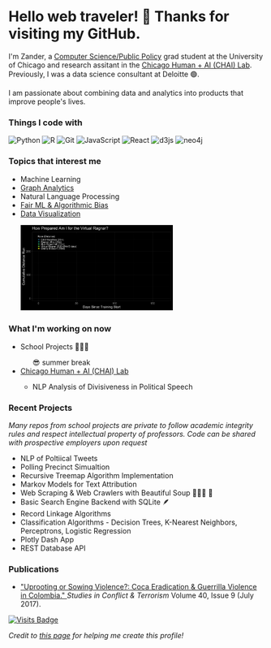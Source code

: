 <h1> Hello web traveler! 🚀 Thanks for visiting my GitHub.</h1>
  
<p>
 I'm Zander, a <a href = 'https://capp.uchicago.edu/'>Computer Science/Public Policy<a> grad student at the University of Chicago and research assitant in the <a href='https://chicagohai.github.io/'>Chicago Human + AI (CHAI) Lab</a>. Previously, I was a data science consultant at Deloitte 🟢.

I am passionate about combining data and analytics into products that improve people's lives.
</p>
<h3>Things I code with</h3>
<p>
  <img alt="Python" src = "https://img.shields.io/badge/-Python-3776AB?logo=python&logoColor=white&style=for-the-badge" />
  <img alt ="R" src = "https://img.shields.io/badge/-R-276DC3?logo=r&logoColor=white&style=for-the-badge&logoWidth=30" />
  <img alt="Git" src = "https://img.shields.io/badge/-Git-F05032?logo=git&logoColor=white&style=for-the-badge" />
  <img alt="JavaScript" src = "https://img.shields.io/badge/-JavaScript-F7DF1E?logo=javascript&logoColor=white&style=for-the-badge" />
  <img alt="React" src="https://img.shields.io/badge/-React-61DAFB?logo=react&logoColor=white&style=for-the-badge" />
  <img alt="d3js" src="https://img.shields.io/badge/-D3.js-F9A03C?logo=d3.js&logoColor=white&style=for-the-badge" />
  <img alt="neo4j" src = "https://img.shields.io/badge/-Neo4j-008CC1?logo=neo4j&logoColor=white&style=for-the-badge" />
</p>
  
<h3>Topics that interest me</h3>
<ul>
  <li>Machine Learning</li>
  <li>
    <a href = "https://github.com/zmwm37/aoty"> Graph Analytics</a>
  </li>
  <li>Natural Language Processing</li>
  <li> 
    <a href = "https://github.com/zmwm37/fair-ml">Fair ML & Algorithmic Bias</a>
   </li>
  <li>
    <a href='https://github.com/zmwm37/disaster-aid-dash'>Data Visualization</a>
  </li>
  <p>
    <img width="300" src="https://github.com/zmwm37/dataVizPractice/blob/master/runTrainingViz.gif">
  </p>
</ul>
 
  <h3>What I'm working on now</h3>
  <ul>
    <li>School Projects 👨🏻‍🏫</li>
    <ul>😎 summer break </ul>
    <li><a href='https://chicagohai.github.io'>Chicago Human + AI (CHAI) Lab</a></li>
      <ul>
        <li>NLP Analysis of Divisiveness in Political Speech</li>
      </ul>
  </ul>
  
  <h3>Recent Projects</h3>
  <i>Many repos from school projects are private to follow academic integrity rules and respect intellectual property of professors. Code can be shared with prospective employers upon request</i>
  <ul>
    <li>NLP of Poltiical Tweets</li>
    <li>Polling Precinct Simualtion</li>
    <li>Recursive Treemap Algorithm Implementation</li>
    <li>Markov Models for Text Attribution</li>
    <li>Web Scraping & Web Crawlers with Beautiful Soup 💁🏻‍♂️ 🍜</li>
    <li>Basic Search Engine Backend with SQLite 🪶</li>
    <li>Record Linkage Algorithms</li>
    <li>Classification Algorithms - Decision Trees, K-Nearest Neighbors, Perceptrons, Logistic Regression</li>
    <li>Plotly Dash App</li>
    <li>REST Database API</li>
  </ul>
  
  <h3>Publications</h3>
  <ul>
    <li>
      <a href = "https://www.researchgate.net/publication/308536467_Uprooting_or_Sowing_Violence_Coca_Eradication_and_Guerrilla_Violence_in_Colombia">
        "Uprooting or Sowing Violence?: Coca Eradication & Guerrilla Violence in Colombia."
      </a> 
      <i> 
        Studies in Conflict & Terrorism
      </i>
      Volume 40, Issue 9 (July 2017). 
    </li>
  </ul>
  
[![Visits Badge](https://badges.pufler.dev/visits/zmwm37/zmwm37)](https://badges.pufler.dev)

  
  <i>Credit to <a href='https://github.com/abhisheknaiidu/awesome-github-profile-readme'>this page</a> for helping me create this profile!</i>
